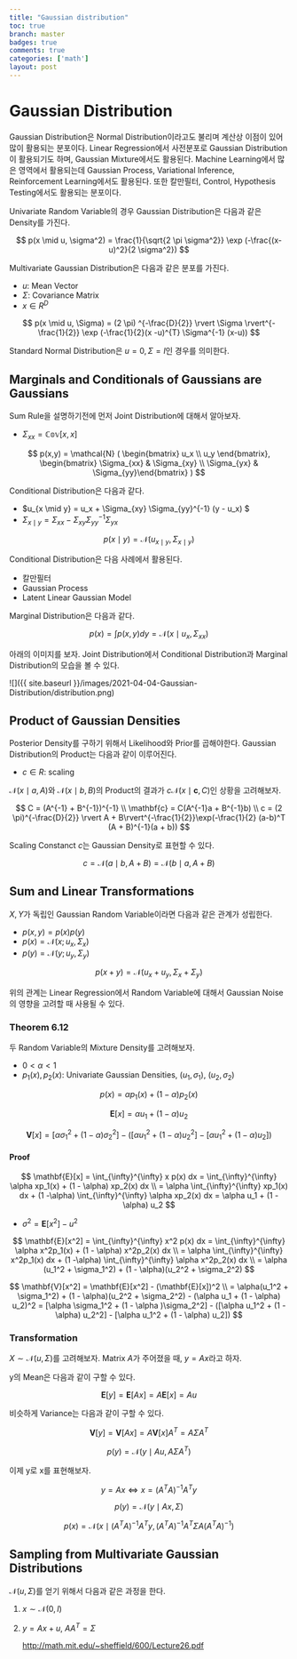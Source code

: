 ```yaml
---
title: "Gaussian distribution"
toc: true
branch: master
badges: true
comments: true
categories: ['math']
layout: post
---
```


# Gaussian Distribution

Gaussian Distribution은 Normal Distribution이라고도 불리며 계산상 이점이 있어 많이 활용되는 분포이다.
Linear Regression에서 사전분포로 Gaussian Distribution이 활용되기도 하며, Gaussian Mixture에서도 활용된다.
Machine Learning에서 많은 영역에서 활용되는데 Gaussian Process, Variational Inference, Reinforcement Learning에서도 활용된다.
또한 칼만필터, Control, Hypothesis Testing에서도 활용되는 분포이다.

Univariate Random Variable의 경우 Gaussian Distribution은 다음과 같은 Density를 가진다.

$$
p(x \mid u, \sigma^2) = \frac{1}{\sqrt{2 \pi \sigma^2}} \exp (-\frac{(x-u)^2}{2 \sigma^2})
$$

Multivariate Gaussian Distribution은 다음과 같은 분포를 가진다.

- $u$: Mean Vector
- $\Sigma$: Covariance Matrix
- $x \in R^D$

$$
p(x \mid u, \Sigma) =  (2 \pi) ^{-\frac{D}{2}} \rvert \Sigma \rvert^{-\frac{1}{2}} \exp (-\frac{1}{2}(x -u)^{T} \Sigma^{-1} (x-u))
$$


Standard Normal Distribution은 $u=0, \Sigma=I$인 경우를 의미한다.

## Marginals and Conditionals of Gaussians are Gaussians

Sum Rule을 설명하기전에 먼저 Joint Distribution에 대해서 알아보자.

- $\Sigma_{xx} = \mathbb{Cov}[x, x]$

$$
p(x,y) = \mathcal{N} (
    \begin{bmatrix} u_x \\ u_y \end{bmatrix},
    \begin{bmatrix} \Sigma_{xx} & \Sigma_{xy} \\ \Sigma_{yx} & \Sigma_{yy}\end{bmatrix}
) 
$$

Conditional Distribution은 다음과 같다.

- $u_{x \mid y} = u_x + \Sigma_{xy} \Sigma_{yy}^{-1} (y - u_x) $
- $\Sigma_{x \mid y} = \Sigma_{xx} - \Sigma_{xy}\Sigma_{yy}^{-1}\Sigma_{yx}$

$$
p(x \mid y) = \mathcal{N} (u_{x \mid y}, \Sigma_{x \mid y})
$$

Conditional Distribution은 다음 사례에서 활용된다.

- 칼만필터
- Gaussian Process
- Latent Linear Gaussian Model

Marginal Distribution은 다음과 같다.

$$
p(x) = \int p(x, y) dy = \mathcal{N} (x \mid u_x, \Sigma_{xx})
$$

아래의 이미지를 보자.
Joint Distribution에서 Conditional Distribution과 Marginal Distribution의 모습을 볼 수 있다.

![]({{ site.baseurl }}/images/2021-04-04-Gaussian-Distribution/distribution.png)



## Product of Gaussian Densities

Posterior Density를 구하기 위해서 Likelihood와 Prior를 곱해야한다.
Gaussian Distribution의 Product는 다음과 같이 이루어진다.

- $c \in R$: scaling
  

$\mathcal{N}(x \mid a, A)$와 $\mathcal{N}(x \mid b, B)$의 Product의 결과가 $c\mathcal{N}(x \mid \mathbf{c}, C)$인 상황을 고려해보자.


$$
C = (A^{-1} + B^{-1})^{-1} \\
\mathbf{c} = C(A^{-1}a + B^{-1}b) \\ 
c = (2 \pi)^{-\frac{D}{2}} \rvert  A + B\rvert^{-\frac{1}{2}}\exp(-\frac{1}{2} (a-b)^T (A + B)^{-1}(a + b))
$$

Scaling Constanct $c$는 Gaussian Density로 표현할 수 있다.

$$
c = \mathcal{N}(a \mid b, A + B) = \mathcal{N}(b \mid a, A + B)
$$


## Sum and Linear Transformations

$X, Y$가 독립인 Gaussian Random Variable이라면 다음과 같은 관계가 성립한다.

- $p(x, y) = p(x) p(y)$
- $p(x) = \mathcal{N}(x; u_x, \Sigma_x)$
- $p(y) = \mathcal{N}(y; u_y, \Sigma_y)$

$$
p(x + y) = \mathcal{N}(u_x + u_y, \Sigma_x + \Sigma_y)
$$

위의 관계는 Linear Regression에서 Random Variable에 대해서 Gaussian Noise의 영향을 고려할 때 사용될 수 있다.


### Theorem 6.12

두 Random Variable의 Mixture Density를 고려해보자.

- $0 \lt \alpha \lt 1$
- $p_1(x), p_2(x)$: Univariate Gaussian Densities, $(u_1, \sigma_1)$, $(u_2, \sigma_2)$

$$
p(x) = \alpha p_1(x) + (1 - \alpha) p_2(x)
$$


$$
\mathbf{E}[x] = \alpha u_1 + (1 - \alpha) u_2
$$

$$
\mathbf{V}[x] = [\alpha \sigma_1^2 + (1 - \alpha )\sigma_2^2] - ([\alpha u_1^2 + (1 - \alpha) u_2^2] - [\alpha u_1^2 + (1 - \alpha) u_2])
$$

#### Proof

$$
\mathbf{E}[x] = \int_{\infty}^{\infty} x p(x) dx = \int_{\infty}^{\infty} \alpha xp_1(x) + (1 - \alpha) xp_2(x) dx \\
=  \alpha \int_{\infty}^{\infty} xp_1(x) dx + (1 -\alpha)  \int_{\infty}^{\infty} \alpha xp_2(x) dx
= \alpha u_1 + (1 - \alpha) u_2
$$

- $\sigma^2 = \mathbf{E}[x^2] - u^2$

$$
\mathbf{E}[x^2] = \int_{\infty}^{\infty} x^2 p(x) dx = \int_{\infty}^{\infty} \alpha x^2p_1(x) + (1 - \alpha) x^2p_2(x) dx \\
= \alpha \int_{\infty}^{\infty} x^2p_1(x) dx + (1 -\alpha)  \int_{\infty}^{\infty} \alpha x^2p_2(x) dx \\
= \alpha (u_1^2 + \sigma_1^2) + (1 - \alpha)(u_2^2 + \sigma_2^2)
$$


$$
\mathbf{V}[x^2] = \mathbf{E}[x^2] -  (\mathbf{E}[x])^2 \\
= \alpha(u_1^2 + \sigma_1^2) + (1 - \alpha)(u_2^2 + \sigma_2^2) - (\alpha u_1 + (1 - \alpha) u_2)^2
= [\alpha \sigma_1^2 + (1 - \alpha )\sigma_2^2] - ([\alpha u_1^2 + (1 - \alpha) u_2^2] - [\alpha u_1^2 + (1 - \alpha) u_2])
$$

### Transformation

$X \sim \mathcal{N} (u, \Sigma)$를 고려해보자.
Matrix $A$가 주어졌을 때, $y = Ax$라고 하자.

y의 Mean은 다음과 같이 구할 수 있다.

$$
\mathbf{E}[y] = \mathbf{E}[Ax] = A \mathbf{E}[x] = Au
$$

비슷하게 Variance는 다음과 같이 구할 수 있다.

$$
\mathbf{V}[y] = \mathbf{V}[Ax] = A \mathbf{V}[x] A^T = A \Sigma A^T
$$

$$
p(y) = \mathcal{N}(y \mid Au, A \Sigma A^T)
$$

이제 y로 x를 표현해보자.

$$
y = Ax \iff x = (A^T A)^{-1} A^T y
$$

$$
p(y) = \mathcal{N} (y \mid Ax, \Sigma)
$$

$$
p(x) = \mathcal{N}(x \mid (A^T A)^{-1} A^T y, (A^T A)^{-1} A^T \Sigma A (A^T A)^{-1} )
$$


## Sampling from Multivariate Gaussian Distributions

$\mathcal{N}(u, \Sigma)$를 얻기 위해서 다음과 같은 과정을 한다.

1. $x \sim \mathcal{N}(0, I)$
2. $y = Ax + u$, $AA^T = \Sigma$
   


   http://math.mit.edu/~sheffield/600/Lecture26.pdf